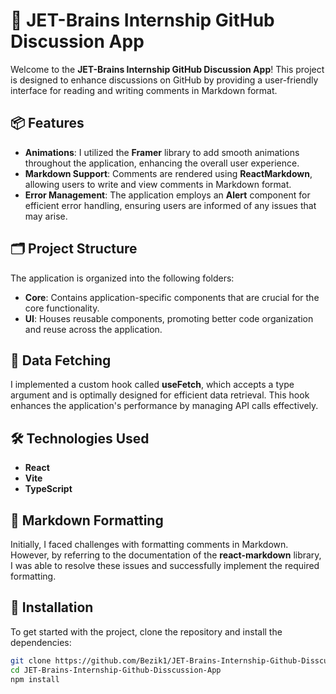# 🚀 JET-Brains Internship GitHub Discussion App

Welcome to the **JET-Brains Internship GitHub Discussion App**! This project is designed to enhance discussions on GitHub by providing a user-friendly interface for reading and writing comments in Markdown format.

## 📦 Features

- **Animations**: I utilized the **Framer** library to add smooth animations throughout the application, enhancing the overall user experience.
- **Markdown Support**: Comments are rendered using **ReactMarkdown**, allowing users to write and view comments in Markdown format.
- **Error Management**: The application employs an **Alert** component for efficient error handling, ensuring users are informed of any issues that may arise.
  
## 🗂️ Project Structure

The application is organized into the following folders:

- **Core**: Contains application-specific components that are crucial for the core functionality.
- **UI**: Houses reusable components, promoting better code organization and reuse across the application.

## 🔌 Data Fetching

I implemented a custom hook called **useFetch**, which accepts a type argument and is optimally designed for efficient data retrieval. This hook enhances the application's performance by managing API calls effectively.

## 🛠️ Technologies Used

- **React**
- **Vite**
- **TypeScript**

## 📜 Markdown Formatting

Initially, I faced challenges with formatting comments in Markdown. However, by referring to the documentation of the **react-markdown** library, I was able to resolve these issues and successfully implement the required formatting.

## 🧩 Installation

To get started with the project, clone the repository and install the dependencies:

```bash
git clone https://github.com/Bezik1/JET-Brains-Internship-Github-Disscussion-App.git
cd JET-Brains-Internship-Github-Disscussion-App
npm install
